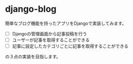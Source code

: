 # django-blog

簡単なブログ機能を持ったアプリをDjangoで実装してみます。

- [ ] Djangoの管理画面から記事投稿を行う
- [ ] ユーザーが記事を取得することができる
- [ ] 記事に設定したカテゴリごとに記事を取得することができる

の３点の実装を目指します。
